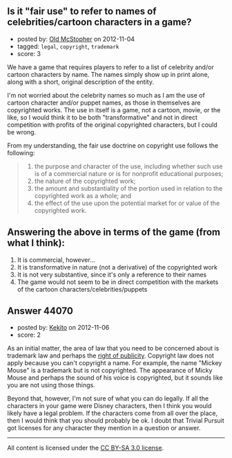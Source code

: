## Is it "fair use" to refer to names of celebrities/cartoon characters in a game?

- posted by: [Old McStopher](https://stackexchange.com/users/-1/14614-old-mcstopher) on 2012-11-04
- tagged: `legal`, `copyright`, `trademark`
- score: 3

We have a game that requires players to refer to a list of celebrity and/or cartoon characters by name. The names simply show up in print alone, along with a short, original description of the entity.

I'm not worried about the celebrity names so much as I am the use of cartoon character and/or puppet names, as those in themselves are copyrighted works. The use in itself is a game, not a cartoon, movie, or the like, so I would think it to be both "transformative" and not in direct competition with profits of the original copyrighted characters, but I could be wrong.

From my understanding, the fair use doctrine on copyright use follows the following:

>  1. the purpose and character of the use, including whether such use
>     is of a commercial nature or is for nonprofit educational purposes;
>  2. the nature of the copyrighted work;
>  3. the amount and substantiality of the portion used in relation to
>     the copyrighted work as a whole; and
>  4. the effect of the use upon the potential market for or value of
>     the copyrighted work.

<h2>Answering the above in terms of the game (from what I think):</h2>

1. It is commercial, however...
2. It is transformative in nature (not a derivative) of the copyrighted work
3. It is not very substantive, since it's only a reference to their names
4. The game would not seem to be in direct competition with the markets of the cartoon characters/celebrities/puppets



## Answer 44070

- posted by: [Kekito](https://stackexchange.com/users/-1/5898-kekito) on 2012-11-06
- score: 2

<p>As an initial matter, the area of law that you need to be concerned about is trademark law and perhaps the <a href="http://en.wikipedia.org/wiki/Personality_rights" rel="nofollow">right of publicity</a>.  Copyright law does not apply because you can't copyright a name.  For example, the name "Mickey Mouse" is a trademark but is not copyrighted.  The appearance of Micky Mouse and perhaps the sound of his voice is copyrighted, but it sounds like you are not using those things.</p>

<p>Beyond that, however, I'm not sure of what you can do legally.  If all the characters in your game were Disney characters, then I think you would likely have a legal problem.  If the characters come from all over the place, then I would think that you should probably be ok.  I doubt that Trivial Pursuit got licenses for any character they mention in a question or answer.</p>




---

All content is licensed under the [CC BY-SA 3.0 license](https://creativecommons.org/licenses/by-sa/3.0/).
